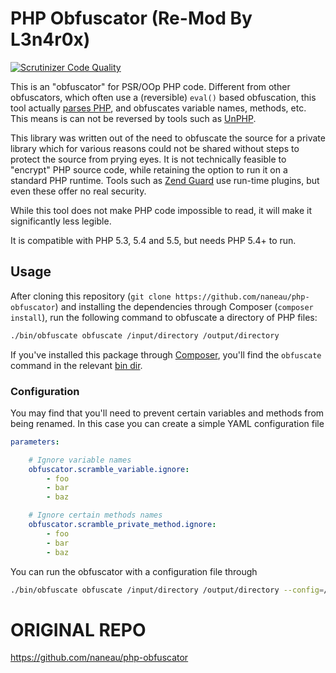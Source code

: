 # PHP Obfuscator (Re-Mod By L3n4r0x)

[![Scrutinizer Code Quality](https://scrutinizer-ci.com/g/naneau/php-obfuscator/badges/quality-score.png?b=master)](https://scrutinizer-ci.com/g/naneau/php-obfuscator/?branch=master)

This is an "obfuscator" for PSR/OOp PHP code. Different from other obfuscators, which often use a (reversible) `eval()` based obfuscation, this tool actually [parses PHP](https://github.com/nikic/PHP-Parser), and obfuscates variable names, methods, etc. This means is can not be reversed by tools such as [UnPHP](http://www.unphp.net).

This library was written out of the need to obfuscate the source for a private library which for various reasons could not be shared without steps to protect the source from prying eyes. It is not technically feasible to "encrypt" PHP source code, while retaining the option to run it on a standard PHP runtime. Tools such as [Zend Guard](http://www.zend.com/products/guard) use run-time plugins, but even these offer no real security.

While this tool does not make PHP code impossible to read, it will make it significantly less legible.

It is compatible with PHP 5.3, 5.4 and 5.5, but needs PHP 5.4+ to run.

## Usage

After cloning this repository (`git clone https://github.com/naneau/php-obfuscator`) and installing the dependencies through Composer (`composer install`), run the following command to obfuscate a directory of PHP files:

```bash
./bin/obfuscate obfuscate /input/directory /output/directory
```

If you've installed this package through [Composer](https://getcomposer.org), you'll find the `obfuscate` command in the relevant [bin dir](https://getcomposer.org/doc/articles/vendor-binaries.md).

### Configuration

You may find that you'll need to prevent certain variables and methods from being renamed. In this case you can create a simple YAML configuration file

```yaml
parameters:

    # Ignore variable names
    obfuscator.scramble_variable.ignore:
        - foo
        - bar
        - baz

    # Ignore certain methods names
    obfuscator.scramble_private_method.ignore:
        - foo
        - bar
        - baz
```

You can run the obfuscator with a configuration file through

```bash
./bin/obfuscate obfuscate /input/directory /output/directory --config=/foo/bar/config.yml
```

# ORIGINAL REPO
https://github.com/naneau/php-obfuscator